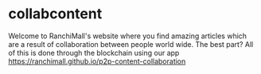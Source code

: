 # collabcontent
Welcome to RanchiMall's website where you find amazing articles which are a result of collaboration between people world wide. The best part? All of this is done through the blockchain using our app https://ranchimall.github.io/p2p-content-collaboration
